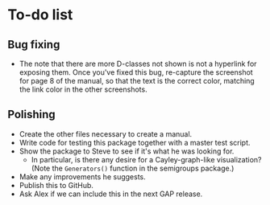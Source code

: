 
# To-do list

## Bug fixing

 * The note that there are more D-classes not shown is not a
   hyperlink for exposing them.  Once you've fixed this bug,
   re-capture the screenshot for page 8 of the manual, so that the
   text is the correct color, matching the link color in the other
   screenshots.

## Polishing

 * Create the other files necessary to create a manual.
 * Write code for testing this package together with a master test script.
 * Show the package to Steve to see if it's what he was looking for.
    * In particular, is there any desire for a Cayley-graph-like
      visualization?  (Note the `Generators()` function in the
      semigroups package.)
 * Make any improvements he suggests.
 * Publish this to GitHub.
 * Ask Alex if we can include this in the next GAP release.
